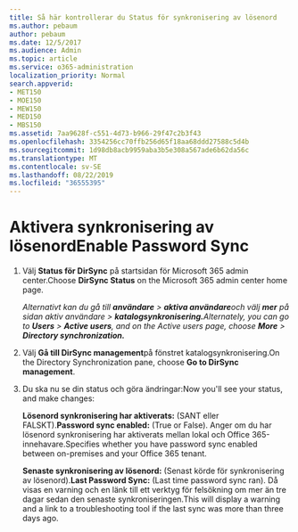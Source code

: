 ```yaml
---
title: Så här kontrollerar du Status för synkronisering av lösenord
ms.author: pebaum
author: pebaum
ms.date: 12/5/2017
ms.audience: Admin
ms.topic: article
ms.service: o365-administration
localization_priority: Normal
search.appverid:
- MET150
- MOE150
- MEW150
- MED150
- MBS150
ms.assetid: 7aa9628f-c551-4d73-b966-29f47c2b3f43
ms.openlocfilehash: 3354256cc70ffb256d65f18aa68ddd27588c5d4b
ms.sourcegitcommit: 1d98db8acb9959aba3b5e308a567ade6b62da56c
ms.translationtype: MT
ms.contentlocale: sv-SE
ms.lasthandoff: 08/22/2019
ms.locfileid: "36555395"
---
```

# <a name="enable-password-sync"></a><span data-ttu-id="6bcfa-102">Aktivera synkronisering av lösenord</span><span class="sxs-lookup"><span data-stu-id="6bcfa-102">Enable Password Sync</span></span>

1.  <span data-ttu-id="6bcfa-103">Välj **Status för DirSync** på startsidan för Microsoft 365 admin center.</span><span class="sxs-lookup"><span data-stu-id="6bcfa-103">Choose **DirSync Status** on the Microsoft 365 admin center home page.</span></span> 
    
     <span data-ttu-id="6bcfa-104">*Alternativt kan du gå till **användare** \> **aktiva användare**och välj **mer** på sidan aktiv användare \> **katalogsynkronisering.***</span><span class="sxs-lookup"><span data-stu-id="6bcfa-104">*Alternately, you can go to **Users** \> **Active users**, and on the Active users page, choose **More** \> **Directory synchronization.***</span></span> 
    
2. <span data-ttu-id="6bcfa-105">Välj **Gå till DirSync management**på fönstret katalogsynkronisering.</span><span class="sxs-lookup"><span data-stu-id="6bcfa-105">On the Directory Synchronization pane, choose **Go to DirSync management**.</span></span> 
    
3. <span data-ttu-id="6bcfa-106">Du ska nu se din status och göra ändringar:</span><span class="sxs-lookup"><span data-stu-id="6bcfa-106">Now you'll see your status, and make changes:</span></span>
    
    <span data-ttu-id="6bcfa-107">**Lösenord synkronisering har aktiverats:** (SANT eller FALSKT).</span><span class="sxs-lookup"><span data-stu-id="6bcfa-107">**Password sync enabled:** (True or False).</span></span> <span data-ttu-id="6bcfa-108">Anger om du har lösenord synkronisering har aktiverats mellan lokal och Office 365-innehavare.</span><span class="sxs-lookup"><span data-stu-id="6bcfa-108">Specifies whether you have password sync enabled between on-premises and your Office 365 tenant.</span></span> 
    
    <span data-ttu-id="6bcfa-109">**Senaste synkronisering av lösenord:** (Senast körde för synkronisering av lösenord).</span><span class="sxs-lookup"><span data-stu-id="6bcfa-109">**Last Password Sync:** (Last time password sync ran).</span></span> <span data-ttu-id="6bcfa-110">Då visas en varning och en länk till ett verktyg för felsökning om mer än tre dagar sedan den senaste synkroniseringen.</span><span class="sxs-lookup"><span data-stu-id="6bcfa-110">This will display a warning and a link to a troubleshooting tool if the last sync was more than three days ago.</span></span> 
    

